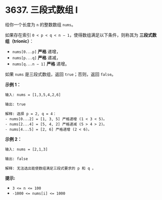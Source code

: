 # 3637. 三段式数组 I

给你一个长度为 `n` 的整数数组 `nums`。

如果存在索引 `0 < p < q < n − 1`，使得数组满足以下条件，则称其为 **三段式数组（trionic）**：

- `nums[0...p]` **严格** 递增，
- `nums[p...q]` **严格** 递减，
- `nums[q...n − 1]` **严格** 递增。

如果 `nums` 是三段式数组，返回 `true`；否则，返回 `false`。

**示例 1：**

```()
输入: nums = [1,3,5,4,2,6]

输出: true

解释: 选择 p = 2, q = 4：
- nums[0...2] = [1, 3, 5] 严格递增 (1 < 3 < 5)。
- nums[2...4] = [5, 4, 2] 严格递减 (5 > 4 > 2)。
- nums[4...5] = [2, 6] 严格递增 (2 < 6)。
```

**示例 2：**

```()
输入: nums = [2,1,3]

输出: false

解释: 无法选出能使数组满足三段式要求的 p 和 q 。
```

**提示:**

- `3 <= n <= 100`
- `-1000 <= nums[i] <= 1000`
